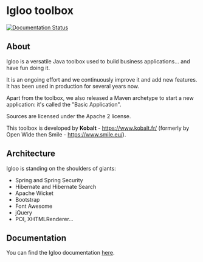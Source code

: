 Igloo toolbox
===================

[![Documentation Status](https://readthedocs.org/projects/igloo-doc/badge/?version=latest)](http://igloo-doc.readthedocs.io/en/latest/?badge=latest)

About
-----

Igloo is a versatile Java toolbox used to build business applications... and have fun doing it.

It is an ongoing effort and we continuously improve it and add new features. It has been used in production for several years now.

Apart from the toolbox, we also released a Maven archetype to start a new application: it's called the "Basic Application".

Sources are licensed under the Apache 2 license.

This toolbox is developed by **Kobalt** - https://www.kobalt.fr/ (formerly by Open Wide then Smile - https://www.smile.eu/).

Architecture
------------

Igloo is standing on the shoulders of giants:
- Spring and Spring Security
- Hibernate and Hibernate Search
- Apache Wicket
- Bootstrap
- Font Awesome
- jQuery
- POI, XHTMLRenderer...

Documentation
-------------

You can find the Igloo documentation [here](http://igloo-doc.readthedocs.io/en/latest/index.html).
